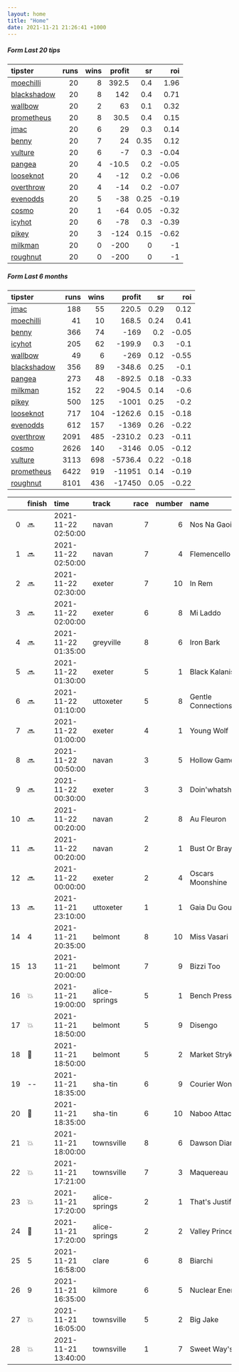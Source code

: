 ```yaml
---   
layout: home  
title: "Home"   
date: 2021-11-21 21:26:41 +1000  
---   
```



##### Form Last 20 tips   

| tipster                                                         |   runs |   wins |   profit |   sr |   roi |
|:----------------------------------------------------------------|-------:|-------:|---------:|-----:|------:|
| [moechilli](https://mrwayneo.github.io/tips/moechilli.html)     |     20 |      8 |    392.5 | 0.4  |  1.96 |
| [blackshadow](https://mrwayneo.github.io/tips/blackshadow.html) |     20 |      8 |    142   | 0.4  |  0.71 |
| [wallbow](https://mrwayneo.github.io/tips/wallbow.html)         |     20 |      2 |     63   | 0.1  |  0.32 |
| [prometheus](https://mrwayneo.github.io/tips/prometheus.html)   |     20 |      8 |     30.5 | 0.4  |  0.15 |
| [jmac](https://mrwayneo.github.io/tips/jmac.html)               |     20 |      6 |     29   | 0.3  |  0.14 |
| [benny](https://mrwayneo.github.io/tips/benny.html)             |     20 |      7 |     24   | 0.35 |  0.12 |
| [vulture](https://mrwayneo.github.io/tips/vulture.html)         |     20 |      6 |     -7   | 0.3  | -0.04 |
| [pangea](https://mrwayneo.github.io/tips/pangea.html)           |     20 |      4 |    -10.5 | 0.2  | -0.05 |
| [looseknot](https://mrwayneo.github.io/tips/looseknot.html)     |     20 |      4 |    -12   | 0.2  | -0.06 |
| [overthrow](https://mrwayneo.github.io/tips/overthrow.html)     |     20 |      4 |    -14   | 0.2  | -0.07 |
| [evenodds](https://mrwayneo.github.io/tips/evenodds.html)       |     20 |      5 |    -38   | 0.25 | -0.19 |
| [cosmo](https://mrwayneo.github.io/tips/cosmo.html)             |     20 |      1 |    -64   | 0.05 | -0.32 |
| [icyhot](https://mrwayneo.github.io/tips/icyhot.html)           |     20 |      6 |    -78   | 0.3  | -0.39 |
| [pikey](https://mrwayneo.github.io/tips/pikey.html)             |     20 |      3 |   -124   | 0.15 | -0.62 |
| [milkman](https://mrwayneo.github.io/tips/milkman.html)         |     20 |      0 |   -200   | 0    | -1    |
| [roughnut](https://mrwayneo.github.io/tips/roughnut.html)       |     20 |      0 |   -200   | 0    | -1    |

##### Form Last 6 months   

| tipster                                                         |   runs |   wins |   profit |   sr |   roi |
|:----------------------------------------------------------------|-------:|-------:|---------:|-----:|------:|
| [jmac](https://mrwayneo.github.io/tips/jmac.html)               |    188 |     55 |    220.5 | 0.29 |  0.12 |
| [moechilli](https://mrwayneo.github.io/tips/moechilli.html)     |     41 |     10 |    168.5 | 0.24 |  0.41 |
| [benny](https://mrwayneo.github.io/tips/benny.html)             |    366 |     74 |   -169   | 0.2  | -0.05 |
| [icyhot](https://mrwayneo.github.io/tips/icyhot.html)           |    205 |     62 |   -199.9 | 0.3  | -0.1  |
| [wallbow](https://mrwayneo.github.io/tips/wallbow.html)         |     49 |      6 |   -269   | 0.12 | -0.55 |
| [blackshadow](https://mrwayneo.github.io/tips/blackshadow.html) |    356 |     89 |   -348.6 | 0.25 | -0.1  |
| [pangea](https://mrwayneo.github.io/tips/pangea.html)           |    273 |     48 |   -892.5 | 0.18 | -0.33 |
| [milkman](https://mrwayneo.github.io/tips/milkman.html)         |    152 |     22 |   -904.5 | 0.14 | -0.6  |
| [pikey](https://mrwayneo.github.io/tips/pikey.html)             |    500 |    125 |  -1001   | 0.25 | -0.2  |
| [looseknot](https://mrwayneo.github.io/tips/looseknot.html)     |    717 |    104 |  -1262.6 | 0.15 | -0.18 |
| [evenodds](https://mrwayneo.github.io/tips/evenodds.html)       |    612 |    157 |  -1369   | 0.26 | -0.22 |
| [overthrow](https://mrwayneo.github.io/tips/overthrow.html)     |   2091 |    485 |  -2310.2 | 0.23 | -0.11 |
| [cosmo](https://mrwayneo.github.io/tips/cosmo.html)             |   2626 |    140 |  -3146   | 0.05 | -0.12 |
| [vulture](https://mrwayneo.github.io/tips/vulture.html)         |   3113 |    698 |  -5736.4 | 0.22 | -0.18 |
| [prometheus](https://mrwayneo.github.io/tips/prometheus.html)   |   6422 |    919 | -11951   | 0.14 | -0.19 |
| [roughnut](https://mrwayneo.github.io/tips/roughnut.html)       |   8101 |    436 | -17450   | 0.05 | -0.22 |

|    | finish            | time                | track         |   race |   number | name               |   odds | tipster              |
|---:|:------------------|:--------------------|:--------------|-------:|---------:|:-------------------|-------:|:---------------------|
|  0 | :soon:            | 2021-11-22 02:50:00 | navan         |      7 |        6 | Nos Na Gaoithe     |   7    | overthrow            |
|  1 | :soon:            | 2021-11-22 02:50:00 | navan         |      7 |        4 | Flemencello        |   3    | overthrow            |
|  2 | :soon:            | 2021-11-22 02:30:00 | exeter        |      7 |       10 | In Rem             |   4.2  | pangea               |
|  3 | :soon:            | 2021-11-22 02:00:00 | exeter        |      6 |        8 | Mi Laddo           |   4.6  | vulture              |
|  4 | :soon:            | 2021-11-22 01:35:00 | greyville     |      8 |        6 | Iron Bark          |   0    | vulture              |
|  5 | :soon:            | 2021-11-22 01:30:00 | exeter        |      5 |        1 | Black Kalanisi     |   3.5  | evenodds,overthrow   |
|  6 | :soon:            | 2021-11-22 01:10:00 | uttoxeter     |      5 |        8 | Gentle Connections |   4.4  | overthrow            |
|  7 | :soon:            | 2021-11-22 01:00:00 | exeter        |      4 |        1 | Young Wolf         |  10    | pangea               |
|  8 | :soon:            | 2021-11-22 00:50:00 | navan         |      3 |        5 | Hollow Games       |   1.5  | vulture,milkman      |
|  9 | :soon:            | 2021-11-22 00:30:00 | exeter        |      3 |        3 | Doin'whatshelikes  |  15    | overthrow            |
| 10 | :soon:            | 2021-11-22 00:20:00 | navan         |      2 |        8 | Au Fleuron         |   1.45 | vulture,milkman      |
| 11 | :soon:            | 2021-11-22 00:20:00 | navan         |      2 |        1 | Bust Or Bray Dee   |   5.5  | vulture              |
| 12 | :soon:            | 2021-11-22 00:00:00 | exeter        |      2 |        4 | Oscars Moonshine   |   2    | evenodds,overthrow   |
| 13 | :soon:            | 2021-11-21 23:10:00 | uttoxeter     |      1 |        1 | Gaia Du Gouet      |   2.5  | overthrow            |
| 14 | 4                 | 2021-11-21 20:35:00 | belmont       |      8 |       10 | Miss Vasari        |   2.8  | pangea,blackshadow   |
| 15 | 13                | 2021-11-21 20:00:00 | belmont       |      7 |        9 | Bizzi Too          |  26    | vulture              |
| 16 | :boom:            | 2021-11-21 19:00:00 | alice-springs |      5 |        1 | Bench Press        |   1.6  | benny,icyhot         |
| 17 | :boom:            | 2021-11-21 18:50:00 | belmont       |      5 |        9 | Disengo            |   3.1  | vulture              |
| 18 | :3rd_place_medal: | 2021-11-21 18:50:00 | belmont       |      5 |        2 | Market Stryke      |   2    | vulture              |
| 19 | --                | 2021-11-21 18:35:00 | sha-tin       |      6 |        9 | Courier Wonder     |   3.5  | milkman              |
| 20 | :2nd_place_medal: | 2021-11-21 18:35:00 | sha-tin       |      6 |       10 | Naboo Attack       |   8    | milkman              |
| 21 | :boom:            | 2021-11-21 18:00:00 | townsville    |      8 |        6 | Dawson Diamond     |   2.62 | evenodds,overthrow   |
| 22 | :boom:            | 2021-11-21 17:21:00 | townsville    |      7 |        3 | Maquereau          |   3    | vulture,pangea       |
| 23 | :boom:            | 2021-11-21 17:20:00 | alice-springs |      2 |        1 | That's Justified   |   1.3  | vulture,blackshadow  |
| 24 | :3rd_place_medal: | 2021-11-21 17:20:00 | alice-springs |      2 |        2 | Valley Prince      |   2.9  | icyhot               |
| 25 | 5                 | 2021-11-21 16:58:00 | clare         |      6 |        8 | Biarchi            |   4.75 | vulture              |
| 26 | 9                 | 2021-11-21 16:35:00 | kilmore       |      6 |        5 | Nuclear Energy     |  16    | pangea               |
| 27 | :boom:            | 2021-11-21 16:05:00 | townsville    |      5 |        2 | Big Jake           |   3.6  | evenodds,blackshadow |
| 28 | :boom:            | 2021-11-21 13:40:00 | townsville    |      1 |        7 | Sweet Way's        |   3.8  | overthrow            |